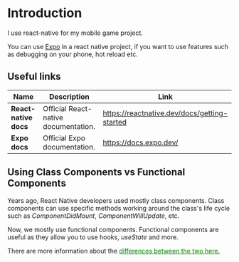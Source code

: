 # Introduction

I use react-native for my mobile game project.

You can use [Expo](https://expo.dev/) in a react native project, if you want to use features such as debugging on your phone, hot reload etc.

## Useful links

| Name | Description | Link |
| ---- | ----------- | ---- |
| **React-native docs** | Official React-native documentation. | <a href="https://reactnative.dev/docs/getting-started" style="color:green">https://reactnative.dev/docs/getting-started</a> |
| **Expo docs** | Official Expo documentation. | <a href="https://docs.expo.dev/" style="color:green">https://docs.expo.dev/</a> |

## Using Class Components vs Functional Components

Years ago, React Native developers used mostly class components.
Class components can use specific methods working around the class's life cycle such as *ComponentDidMount*, *ComponentWillUpdate*, etc.

Now, we mostly use functional components.
Functional components are useful as they allow you to use hooks, *useState* and more.

There are more information about the <a href="https://www.geeksforgeeks.org/differences-between-functional-components-and-class-components-in-react/" style="color:green">differences between the two here.</a>
